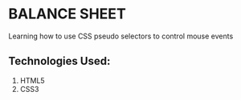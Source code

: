 # BALANCE SHEET

Learning how to use CSS pseudo selectors to control mouse events


## Technologies Used:
1. HTML5
2. CSS3
